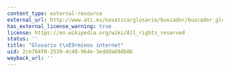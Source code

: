 ```yaml
---
content_type: external-resource
external_url: http://www.ati.es/novatica/glosario/buscador/buscador_gloint.html
has_external_license_warning: true
license: https://en.wikipedia.org/wiki/All_rights_reserved
status: ''
title: "Glosario t\xE9rminos internet"
uid: 2ce764f0-2539-4c40-964e-3eddda69db8b
wayback_url: ''
---
```

